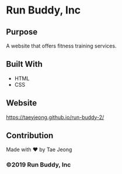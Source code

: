 # Run Buddy, Inc

## Purpose
A website that offers fitness training services. 

## Built With
* HTML
* CSS

## Website
https://taeyjeong.github.io/run-buddy-2/

## Contribution
Made with ❤️ by Tae Jeong

### ©️2019 Run Buddy, Inc 